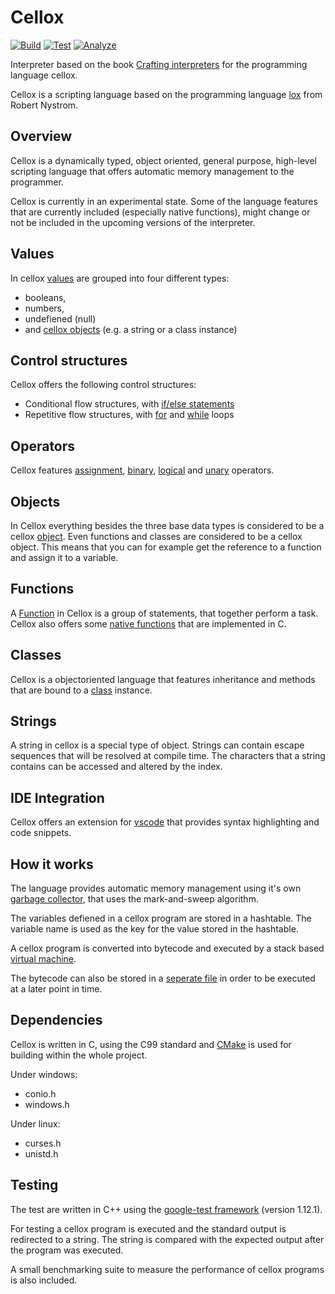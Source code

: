 # Cellox

[![Build](https://github.com/FrederikTobner/Cellox/actions/workflows/build.yml/badge.svg)](https://github.com/FrederikTobner/Cellox/actions/workflows/build.yml)
[![Test](https://github.com/FrederikTobner/Cellox/actions/workflows/tests.yml/badge.svg)](https://github.com/FrederikTobner/Cellox/actions/workflows/tests.yml)
[![Analyze](https://github.com/FrederikTobner/Cellox/actions/workflows/codeql.yml/badge.svg)](https://github.com/FrederikTobner/Cellox/actions/workflows/codeql.yml)

Interpreter based on the book [Crafting interpreters](https://craftinginterpreters.com/contents.html) for the programming language cellox.

Cellox is a scripting language based on the programming language [lox](https://craftinginterpreters.com/the-lox-language.html) from Robert Nystrom.

## Overview

Cellox is a dynamically typed, object oriented, general purpose, high-level scripting language that offers automatic memory management to the programmer.

Cellox is currently in an experimental state. Some of the language features that are currently included (especially native functions), might change or not be included in the upcoming versions of the interpreter.

## Values

In cellox [values](https://github.com/FrederikTobner/Cellox/wiki/Values) are grouped into four different types:

* booleans,
* numbers,
* undefiened (null)
* and [cellox objects](https://github.com/FrederikTobner/Cellox#objects) (e.g. a string or a class instance)

## Control structures

Cellox offers the following control structures:

* Conditional flow structures, with [if/else statements](https://github.com/FrederikTobner/Cellox/wiki/if-else-statements)
* Repetitive flow structures, with [for](https://github.com/FrederikTobner/Cellox/wiki/For) and [while](https://github.com/FrederikTobner/Cellox/wiki/While) loops

## Operators

Cellox features [assignment](https://github.com/FrederikTobner/Cellox/wiki/Operators#assignment-operators), [binary](https://github.com/FrederikTobner/Cellox/wiki/Operators#binary-operators), [logical](https://github.com/FrederikTobner/Cellox/wiki/Operators#logical-operators) and [unary](https://github.com/FrederikTobner/Cellox/wiki/Operators#unary-operators) operators.

## Objects

In Cellox everything besides the three base data types is considered to be a cellox [object](https://github.com/FrederikTobner/Cellox/wiki/Objects).
Even functions and classes are considered to be a cellox object.
This means that you can for example get the reference to a function and assign it to a variable.

## Functions

A [Function](https://github.com/FrederikTobner/Cellox/wiki/Functions) in Cellox is a group of statements, that together perform a task.
Cellox also offers some [native functions](https://github.com/FrederikTobner/Cellox/wiki/Native-Functions) that are implemented in C.

## Classes

Cellox is a objectoriented language that features inheritance and methods that are bound to a [class](https://github.com/FrederikTobner/Cellox/wiki/Classes) instance.

## Strings

A string in cellox is a special type of object.
Strings can contain escape sequences that will be resolved at compile time.
The characters that a string contains can be accessed and altered by the index.

## IDE Integration

Cellox offers an extension for [vscode](https://github.com/FrederikTobner/vscode-cellox) that provides syntax highlighting and code snippets.

## How it works

The language provides automatic memory management using it's own [garbage collector](https://github.com/FrederikTobner/Cellox/wiki/Garbage-Collector), that uses the mark-and-sweep algorithm.

The variables defiened in a cellox program are stored in a hashtable. The variable name is used as the key for the value stored in the hashtable.

A cellox program is converted into bytecode and executed by a stack based [virtual machine](https://github.com/FrederikTobner/Cellox/wiki/Virtual-Machine).

The bytecode can also be stored in a [seperate file](https://github.com/FrederikTobner/Cellox/wiki/Chunk-Files) in order to be executed at a later point in time.

## Dependencies

Cellox is written in C, using the C99 standard and [CMake](https://cmake.org/) is used for building within the whole project.

Under windows:

* conio.h
* windows.h

Under linux:

* curses.h
* unistd.h

## Testing

The test are written in C++ using the [google-test framework](https://github.com/google/googletest) (version 1.12.1).

For testing a cellox program is executed and the standard output is redirected to a string. The string is compared with the expected output after the program was executed.

A small benchmarking suite to measure the performance of cellox programs is also included.

